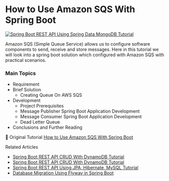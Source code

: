 # How to Use Amazon SQS With Spring Boot

<a href="https://www.javatodev.com/how-to-use-amazon-sqs-with-spring-boot/" target="blank">
    <img align="center" src="https://www.javatodev.com/content/images/size/w2000/2022/11/javatodev.com-banner--1-.png" alt="Spring Boot REST API Using Spring Data MongoDB Tutorial"/></a>

<p align="left">
    Amazon SQS (Simple Queue Service) allows us to configure software components to send, receive and store messages. Here in this tutorial we will look into a spring boot solution which configured with Amazon SQS with practical scenarios.
</p>

### Main Topics

- Requirement
- Brief Solution
  - Creating Queue On AWS SQS
- Development
  - Project Prerequisites
  - Message Publisher Spring Boot Application Development
  - Message Consumer Spring Boot Application Development
  - Dead Letter Queue
- Conclusions and Further Reading

📄 Original Tutorial [How to Use Amazon SQS With Spring Boot](https://www.javatodev.com/how-to-use-amazon-sqs-with-spring-boot/)

Related Articles

- [Spring Boot REST API CRUD With DynamoDB Tutorial](https://www.javatodev.com/spring-boot-dynamo-db-crud-tutorial/)
- [Spring Boot REST API CRUD With DynamoDB Tutorial](https://javatodev.com/spring-boot-dynamo-db-crud-tutorial/)
- [Spring Boot REST API Using JPA, Hibernate, MySQL Tutorial](https://javatodev.com/spring-boot-mysql/)
- [Database Migration Using Flyway in Spring Boot](https://javatodev.com/flyway-spring-boot/)

